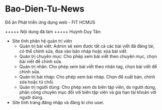 # Bao-Dien-Tu-News
Đồ án Phát triển ứng dụng web - FIT HCMUS

+++++ Nội dung đã làm +++++
Huỳnh Duy Tân:
- Site tĩnh phân hệ quản trị viên
  + Quản trị bài viết: Admin sẽ xem được tất cả các bài viết đã đăng tải, có thể chỉnh sửa, đưa vào bản nháp hoặc xóa bài viết.
  + Quản trị chuyên mục: Cho phép xem bài viết theo chuyên mục, chọn bài viết để chỉnh sửa.
  + Quản trị nhãn: Cho phép xem bài viết theo nhãn tag, chọn bài viết để chỉnh sửa.
  + Quản trị bài nháp: Cho phép xem bài nháp. Chọn để xuất bản, chỉnh sửa hoặc từ chối.
  + Quản trị người dùng: Cho phép xem ds biên tập viên, ds người dùng, phân công chuyên mục đối với biên tập viên và gia hạn tài khoản với người dùng.
- Site tĩnh trang đăng nhập và đăng kí cho user.
